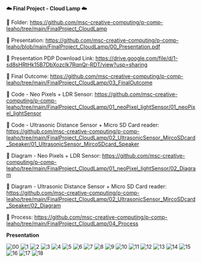 **☁️ Final Project - Cloud Lamp ☁️**

🔗 Folder: https://github.com/msc-creative-computing/p-comp-leaho/tree/main/FinalProject_CloudLamp

🔗 Presentation: https://github.com/msc-creative-computing/p-comp-leaho/blob/main/FinalProject_CloudLamp/00_Presentation.pdf

🔗 Presentation PDP Download Link: https://drive.google.com/file/d/1-sd8sHRtHk15B7DbXozclk7RqnQr-RDT/view?usp=sharing

🔗 Final Outcome: https://github.com/msc-creative-computing/p-comp-leaho/tree/main/FinalProject_CloudLamp/03_FinalOutcome

🔗 Code - Neo Pixels + LDR Sensor: https://github.com/msc-creative-computing/p-comp-leaho/tree/main/FinalProject_CloudLamp/01_neoPixel_lightSensor/01_neoPixel_lightSensor

🔗 Code - Ultrasonic Distance Sensor + Micro SD Card reader: https://github.com/msc-creative-computing/p-comp-leaho/tree/main/FinalProject_CloudLamp/02_UltrasonicSensor_MircoSDcard_Speaker/01_UltrasonicSensor_MircoSDcard_Speaker 

🔗 Diagram - Neo Pixels + LDR Sensor: https://github.com/msc-creative-computing/p-comp-leaho/tree/main/FinalProject_CloudLamp/01_neoPixel_lightSensor/02_Diagram

🔗 Diagram - Ultrasonic Distance Sensor + Micro SD Card reader: https://github.com/msc-creative-computing/p-comp-leaho/tree/main/FinalProject_CloudLamp/02_UltrasonicSensor_MircoSDcard_Speaker/02_Diagram

🔗 Process: https://github.com/msc-creative-computing/p-comp-leaho/tree/main/FinalProject_CloudLamp/04_Process


**Presentation**

![00](https://user-images.githubusercontent.com/39073888/144264132-d32e2afb-ec2f-4e63-b8ad-81e43227db1f.jpg)
![1](https://user-images.githubusercontent.com/39073888/144264143-d591a0d6-25b5-45ad-9272-863545097727.jpg)
![2](https://user-images.githubusercontent.com/39073888/144264085-64147476-0db6-4dc1-be36-df3e41e10e72.jpg)
![3](https://user-images.githubusercontent.com/39073888/144264170-c5a1e0a0-2e7a-4ae0-ac72-53d3f8170bc7.jpg)
![4](https://user-images.githubusercontent.com/39073888/144264175-ae0102fd-b7d0-4a3c-b789-07e24ba945a3.jpg)
![5](https://user-images.githubusercontent.com/39073888/144264182-a83a705b-7825-46d9-a45a-54fdf85f14c8.jpg)
![6](https://user-images.githubusercontent.com/39073888/144264194-8dfde452-7363-45e5-9ddc-1ed482644892.jpg)
![7](https://user-images.githubusercontent.com/39073888/144264196-c4bbda9a-34cb-4d82-a007-2ca4d9e526bd.jpg)
![8](https://user-images.githubusercontent.com/39073888/144264198-a885b60f-cd15-4670-aeec-6763797c8716.jpg)
![9](https://user-images.githubusercontent.com/39073888/144264200-0cc7976d-bb0b-4176-ba8a-e1c689fbd79e.jpg)
![10](https://user-images.githubusercontent.com/39073888/144264203-07aac56b-1165-4c95-aa88-2f29eb079ed2.jpg)
![11](https://user-images.githubusercontent.com/39073888/144264251-b877c004-6cb3-4690-940c-d88b3d923170.jpg)
![12](https://user-images.githubusercontent.com/39073888/144264263-d5e08b50-46eb-4824-ab46-d0c9e9914538.jpg)
![13](https://user-images.githubusercontent.com/39073888/144264269-19567cf2-d795-40fc-bc21-4bdcba06eac5.jpg)
![14](https://user-images.githubusercontent.com/39073888/144264275-00dd88b5-e8fa-49e5-9f40-d059f94e8f3d.jpg)
![15](https://user-images.githubusercontent.com/39073888/144264277-199f1d94-610e-4070-8380-5023772084f9.jpg)
![16](https://user-images.githubusercontent.com/39073888/144264286-eea00769-bd7d-4f7c-824e-9055af9f84b6.jpg)
![17](https://user-images.githubusercontent.com/39073888/144264359-d67e7c1c-7b26-42e0-b317-cbc865861e06.jpg)
![18](https://user-images.githubusercontent.com/39073888/144264363-ad88bc81-e302-4364-826c-c7b30156dc61.jpg)
